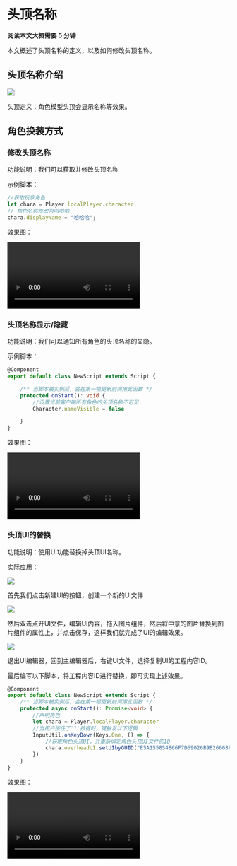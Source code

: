 # 头顶名称

**阅读本文大概需要 5 分钟**

本文概述了头顶名称的定义，以及如何修改头顶名称。

## 头顶名称介绍

![](https://cdn.233xyx.com/online/ri2LnAxOci6A1694767738691.png)   

头顶定义：角色模型头顶会显示名称等效果。

## 角色换装方式

### 修改头顶名称

功能说明：我们可以获取并修改头顶名称

示例脚本：

```ts
//获取玩家角色
let chara = Player.localPlayer.character
// 角色名称修改为哈哈哈
chara.displayName = "哈哈哈";
```

效果图：

<video controls src="https://cdn.233xyx.com/online/GeygvnZQT7qd1694767738691.mp4"></video>

### 头顶名称显示/隐藏

功能说明：我们可以通知所有角色的头顶名称的显隐。

示例脚本：

```ts
@Component
export default class NewScript extends Script {

    /** 当脚本被实例后，会在第一帧更新前调用此函数 */
    protected onStart(): void {
        //设置当前客户端所有角色的头顶名称不可见
        Character.nameVisible = false

    }
}
```

效果图：

<video controls src="https://cdn.233xyx.com/online/1n26Jlypp9Ku1694767738691.mp4"></video>

### 头顶UI的替换

功能说明：使用UI功能替换掉头顶UI名称。

实际应用：

![](https://cdn.233xyx.com/online/a92uO9iQfuj21694767738691.png)   

首先我们点击新建UI的按钮，创建一个新的UI文件

![](https://cdn.233xyx.com/online/Jw5MMDrKTJZ21694767738691.png)   

然后双击点开UI文件，编辑UI内容，拖入图片组件，然后将中意的图片替换到图片组件的属性上，并点击保存，这样我们就完成了UI的编辑效果。

![](https://cdn.233xyx.com/online/Zh8TFvvxd3JF1694767738691.png)

退出UI编辑器，回到主编辑器后，右键UI文件，选择复制UI的工程内容ID。

最后编写以下脚本，将工程内容ID进行替换，即可实现上述效果。

```ts
@Component
export default class NewScript extends Script {
    /** 当脚本被实例后，会在第一帧更新前调用此函数 */
    protected async onStart(): Promise<void> {
        //声明角色
        let chara = Player.localPlayer.character
        //当用户按住了'1'按键时，键触发以下逻辑
        InputUtil.onKeyDown(Keys.One, () => {
            //获取角色头顶UI，并重新绑定角色头顶UI文件的ID
            chara.overheadUI.setUIbyGUID("E5A155854B66F7D69026B9B266688AAA");
        })
    }
}
```

效果图：

<video controls src="https://cdn.233xyx.com/online/nRNkxDdtE1RN1694767738691.mp4"></video>

